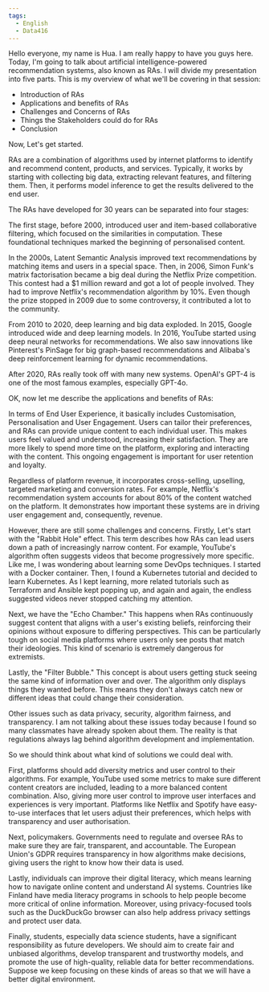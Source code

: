 ```yaml
---
tags:
  - English
  - Data416
---
```


Hello everyone, my name is Hua. I am really happy to have you guys here. Today, I'm going to talk about artificial intelligence-powered recommendation systems, also known as RAs. I will divide my presentation into five parts. This is my overview of what we'll be covering in that session:

- Introduction of RAs
- Applications and benefits of RAs
- Challenges and Concerns of RAs
- Things the Stakeholders could do for RAs
- Conclusion

Now, Let's get started.

RAs are a combination of algorithms used by internet platforms to identify and recommend content, products, and services. Typically, it works by starting with collecting big data, extracting relevant features, and filtering them. Then, it performs model inference to get the results delivered to the end user. 

The RAs have developed for 30 years can be separated into four stages:

The first stage, before 2000, introduced user and item-based collaborative filtering, which focused on the similarities in computation. These foundational techniques marked the beginning of personalised content.

In the 2000s, Latent Semantic Analysis improved text recommendations by matching items and users in a special space. Then, in 2006, Simon Funk's matrix factorisation became a big deal during the Netflix Prize competition. This contest had a $1 million reward and got a lot of people involved. They had to improve Netflix's recommendation algorithm by 10%. Even though the prize stopped in 2009 due to some controversy, it contributed a lot to the community.

From 2010 to 2020, deep learning and big data exploded. In 2015, Google introduced wide and deep learning models. In 2016, YouTube started using deep neural networks for recommendations. We also saw innovations like Pinterest's PinSage for big graph-based recommendations and Alibaba's deep reinforcement learning for dynamic recommendations.

After 2020, RAs really took off with many new systems. OpenAI's GPT-4 is one of the most famous examples, especially GPT-4o.

OK, now let me describe the applications and benefits of RAs:

In terms of End User Experience, it basically includes Customisation, Personalisation and User Engagement. Users can tailor their preferences, and RAs can provide unique content to each individual user. This makes users feel valued and understood, increasing their satisfaction. They are more likely to spend more time on the platform, exploring and interacting with the content. This ongoing engagement is important for user retention and loyalty.

Regardless of platform revenue, it incorporates cross-selling, upselling, targeted marketing and conversion rates. For example, Netflix's recommendation system accounts for about 80% of the content watched on the platform. It demonstrates how important these systems are in driving user engagement and, consequently, revenue.

However, there are still some challenges and concerns. Firstly, Let's start with the "Rabbit Hole" effect. This term describes how RAs can lead users down a path of increasingly narrow content. For example, YouTube's algorithm often suggests videos that become progressively more specific. Like me, I was wondering about learning some DevOps techniques. I started with a Docker container. Then, I found a Kubernetes tutorial and decided to learn Kubernetes. As I kept learning, more related tutorials such as Terraform and Ansible kept popping up, and again and again, the endless suggested videos never stopped catching my attention.

Next, we have the "Echo Chamber." This happens when RAs continuously suggest content that aligns with a user's existing beliefs, reinforcing their opinions without exposure to differing perspectives. This can be particularly tough on social media platforms where users only see posts that match their ideologies. This kind of scenario is extremely dangerous for extremists.

Lastly, the "Filter Bubble." This concept is about users getting stuck seeing the same kind of information over and over. The algorithm only displays things they wanted before. This means they don't always catch new or different ideas that could change their consideration.

Other issues such as data privacy, security, algorithm fairness, and transparency. I am not talking about these issues today because I found so many classmates have already spoken about them. The reality is that regulations always lag behind algorithm development and implementation.

So we should think about what kind of solutions we could deal with.

First, platforms should add diversity metrics and user control to their algorithms. For example, YouTube used some metrics to make sure different content creators are included, leading to a more balanced content combination. Also, giving more user control to improve user interfaces and experiences is very important. Platforms like Netflix and Spotify have easy-to-use interfaces that let users adjust their preferences, which helps with transparency and user authorisation.

Next, policymakers. Governments need to regulate and oversee RAs to make sure they are fair, transparent, and accountable. The European Union's GDPR requires transparency in how algorithms make decisions, giving users the right to know how their data is used. 

Lastly, individuals can improve their digital literacy, which means learning how to navigate online content and understand AI systems. Countries like Finland have media literacy programs in schools to help people become more critical of online information. Moreover, using privacy-focused tools such as the DuckDuckGo browser can also help address privacy settings and protect user data.

Finally, students, especially data science students, have a significant responsibility as future developers. We should aim to create fair and unbiased algorithms, develop transparent and trustworthy models, and promote the use of high-quality, reliable data for better recommendations. Suppose we keep focusing on these kinds of areas so that we will have a better digital environment.
